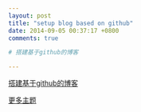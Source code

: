 ```yaml
---
layout: post
title: "setup blog based on github"
date: 2014-09-05 00:37:17 +0800
comments: true

# 搭建基于github的博客

---
```


[搭建基于github的博客](http://blog.devtang.com/blog/2012/02/10/setup-blog-based-on-github)

[更多主题](https://github.com/imathis/octopress/wiki/3rd-Party-Octopress-Themes)
